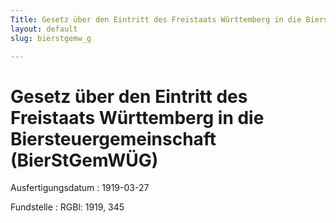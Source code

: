 ```yaml
---
Title: Gesetz über den Eintritt des Freistaats Württemberg in die Biersteuergemeinschaft
layout: default
slug: bierstgemw_g

---
```


# Gesetz über den Eintritt des Freistaats Württemberg in die Biersteuergemeinschaft (BierStGemWÜG)

Ausfertigungsdatum
:   1919-03-27

Fundstelle
:   RGBl: 1919, 345

